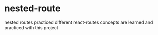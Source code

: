 # nested-route
nested routes practiced
different react-routes concepts are learned and practiced with this project
